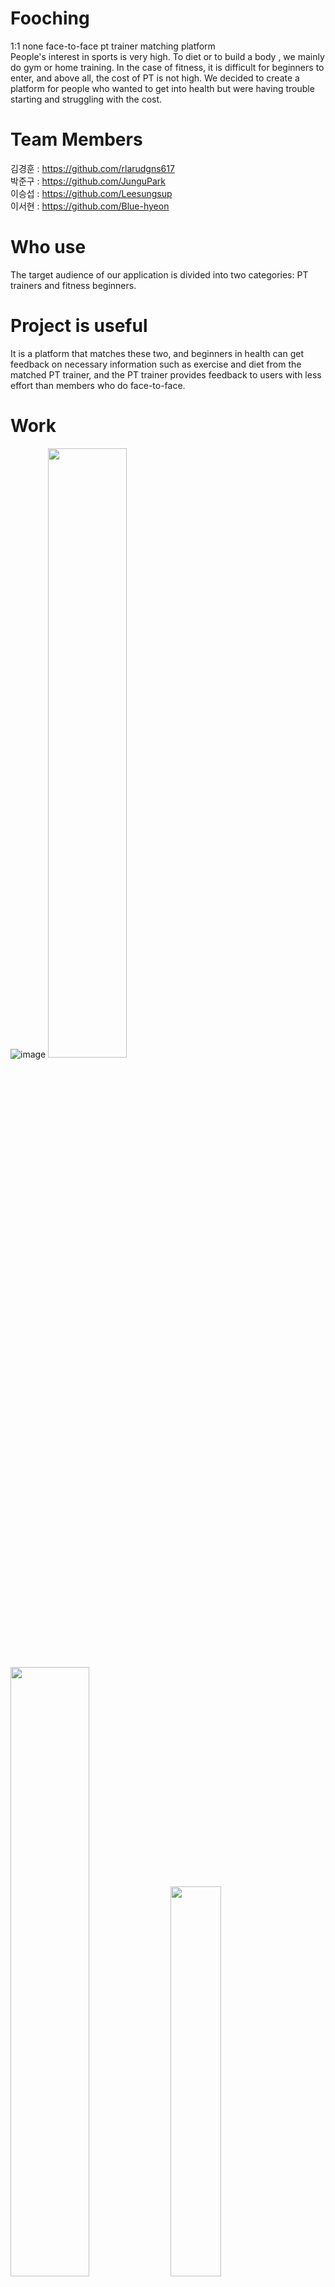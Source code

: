 # Fooching
1:1 none face-to-face pt trainer matching platform  
People's interest in sports is very high. To diet or to build a body , we mainly do gym or home training.   In the case of fitness, it is difficult for beginners to enter, and above all, the cost of PT is not high.   We decided to create a platform for people who wanted to get into health but were having trouble starting and struggling with the cost.

# Team Members
김경훈 : https://github.com/rlarudgns617   
박준구 : https://github.com/JunguPark  
이승섭 : https://github.com/Leesungsup  
이서현 : https://github.com/Blue-hyeon  

# Who use
The target audience of our application is divided into two categories:   PT trainers and fitness beginners. 

# Project is useful
It is a platform that matches these two, and beginners in health can get feedback on necessary information such as exercise and diet from the matched PT trainer, and the PT trainer provides feedback to users with less effort than members who do face-to-face.

# Work
![image](https://user-images.githubusercontent.com/27857543/172053129-430fab1a-7501-4141-bfd4-4c55ac1180f0.png)
<img src="https://user-images.githubusercontent.com/27857543/172053402-b0c7b9bc-a5e2-41cd-8c33-39f7dcbd5e31.png" width="50%" height="50%"/>
<img src="https://user-images.githubusercontent.com/27857543/172053430-464b3f22-ace8-48b0-98cc-92420cee088a.png" width="50%" height="50%"/>
<img src="https://user-images.githubusercontent.com/27857543/172053456-f9b69c25-fac5-48c8-88fa-00847fe01d60.png" width="40%" height="40%"/>
<img src="https://user-images.githubusercontent.com/27857543/172053477-099b0f35-31fb-4f57-b08f-5f2180966da0.png" width="30%" height="30%"/>
<img src="https://user-images.githubusercontent.com/27857543/172053487-bb8532ec-6ff9-450a-9a50-e503409aa21b.png" width="30%" height="30%"/>
<img src="https://user-images.githubusercontent.com/27857543/172053389-e91e255a-288c-4846-b783-13d6413b0897.png" width="30%" height="30%"/>
